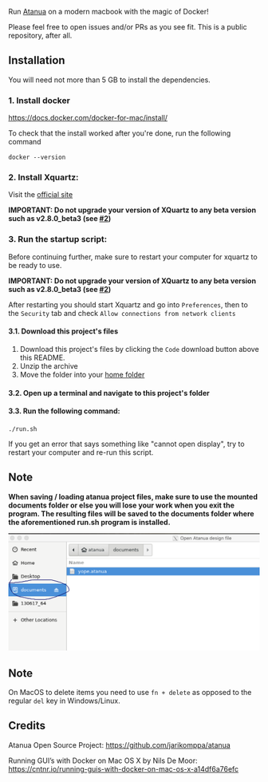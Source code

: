 Run [Atanua](https://sol.gfxile.net/atanua) on a modern macbook with the magic of Docker!

Please feel free to open issues and/or PRs as you see fit. This is a public repository, after all.

## Installation

You will need not more than 5 GB to install the dependencies.

### 1. Install docker

https://docs.docker.com/docker-for-mac/install/

To check that the install worked after you're done, run the following command

```
docker --version
```

### 2. Install Xquartz:

Visit the [official site](https://xquartz.org)

**IMPORTANT: Do not upgrade your version of XQuartz to any beta version such as v2.8.0_beta3 (see [#2](https://github.com/Davidster/AtanuaInDocker/issues/2))**

### 3. Run the startup script:

Before continuing further, make sure to restart your computer for xquartz to be ready to use.

**IMPORTANT: Do not upgrade your version of XQuartz to any beta version such as v2.8.0_beta3 (see [#2](https://github.com/Davidster/AtanuaInDocker/issues/2))**

After restarting you should start Xquartz and go into `Preferences`, then to the `Security` tab and check `Allow connections from network clients`

#### 3.1. Download this project's files
  
1. Download this project's files by clicking the `Code` download button above this README.
2. Unzip the archive
3. Move the folder into your [home folder](https://www.cnet.com/how-to/how-to-find-your-macs-home-folder-and-add-it-to-finder/)

#### 3.2. Open up a terminal and navigate to this project's folder

#### 3.3. Run the following command:

```
./run.sh
```

If you get an error that says something like "cannot open display", try to restart your computer and re-run this script.

## Note

**When saving / loading atanua project files, make sure to use the mounted documents folder 
or else you will lose your work when you exit the program. The resulting files will be saved to
the documents folder where the aforementioned run.sh program is installed.**

![Documents folder location](./saveLocation.png)

## Note

On MacOS to delete items you need to use `fn + delete` as opposed to the regular `del` key in Windows/Linux.

## Credits

Atanua Open Source Project: https://github.com/jarikomppa/atanua

Running GUI’s with Docker on Mac OS X by Nils De Moor: https://cntnr.io/running-guis-with-docker-on-mac-os-x-a14df6a76efc
